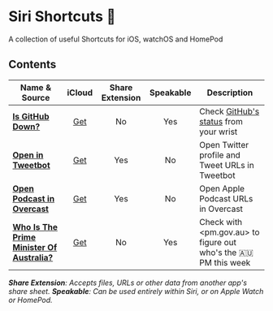 # Siri Shortcuts 💬

A collection of useful Shortcuts for iOS, watchOS and HomePod

## Contents

| Name & Source | iCloud | Share Extension | Speakable | Description |
| ------------- | :----: | :-------------: | :-------: | ----------- |
| **[Is GitHub Down?](Is%20GitHub%20Down%3F.shortcut)** | [Get](https://www.icloud.com/shortcuts/e79cc8d2a0ee49f99f0313c68b993de8) | No | Yes | Check [GitHub's status](https://status.github.com/) from your wrist |
| **[Open in Tweetbot](Open%20in%20Tweetbot.shortcut)** | [Get](https://www.icloud.com/shortcuts/009601fadefe49b7907be30f75bc77aa) | Yes | No | Open Twitter profile and Tweet URLs in Tweetbot |
| **[Open Podcast in Overcast](Open%20Podcast%20in%20Overcast.shortcut)** | [Get](https://www.icloud.com/shortcuts/8dd337a2077e4175b9dd589bdd4bf7b0) | Yes | No | Open Apple Podcast URLs in Overcast |
| **[Who Is The Prime Minister Of Australia?](Who%20Is%20The%20Prime%20Minister%20Of%20Australia%3F.shortcut)** | [Get](https://www.icloud.com/shortcuts/958bdfebac554362af49509372d54d84) | No | Yes | Check with <pm.gov.au> to figure out who's the 🇦🇺 PM this week |

*__Share Extension__: Accepts files, URLs or other data from another app's share sheet. __Speakable__: Can be used entirely within Siri, or on Apple Watch or HomePod.*
